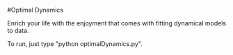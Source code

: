 #Optimal Dynamics

Enrich your life with the enjoyment that comes with fitting dynamical models to data.

To run, just type "python optimalDynamics.py".

